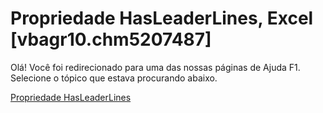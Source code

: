 
# Propriedade HasLeaderLines, Excel [vbagr10.chm5207487]

Olá! Você foi redirecionado para uma das nossas páginas de Ajuda F1. Selecione o tópico que estava procurando abaixo.

[Propriedade HasLeaderLines](http://msdn.microsoft.com/library/7bd99363-8845-f74f-2732-7570427d7a22%28Office.15%29.aspx)
